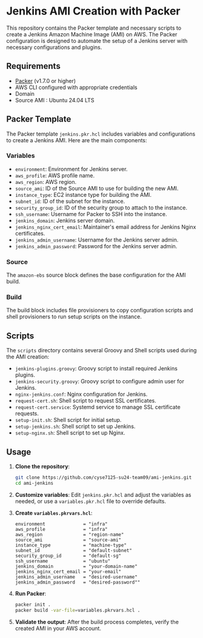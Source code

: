 # Jenkins AMI Creation with Packer 
 
This repository contains the Packer template and necessary scripts to create a Jenkins Amazon Machine Image (AMI) on AWS. The Packer configuration is designed to automate the setup of a Jenkins server with necessary configurations and plugins.
 
 
## Requirements
 
* [Packer](https://www.packer.io/downloads) (v1.7.0 or higher)
* AWS CLI configured with appropriate credentials
* Domain
* Source AMI : Ubuntu 24.04 LTS
 
## Packer Template
 
The Packer template `jenkins.pkr.hcl` includes variables and configurations to create a Jenkins AMI. Here are the main components:
 
### Variables
 
* `environment`: Environment for Jenkins server.
* `aws_profile`: AWS profile name.
* `aws_region`: AWS region.
* `source_ami`: ID of the Source AMI to use for building the new AMI.
* `instance_type`: EC2 instance type for building the AMI.
* `subnet_id`: ID of the subnet for the instance.
* `security_group_id`: ID of the security group to attach to the instance.
* `ssh_username`: Username for Packer to SSH into the instance.
* `jenkins_domain`: Jenkins server domain.
* `jenkins_nginx_cert_email`: Maintainer's email address for Jenkins Nginx certificates.
* `jenkins_admin_username`: Username for the Jenkins server admin.
* `jenkins_admin_password`: Password for the Jenkins server admin.
 
### Source
 
The `amazon-ebs` source block defines the base configuration for the AMI build.
 
### Build
 
The build block includes file provisioners to copy configuration scripts and shell provisioners to run setup scripts on the instance.
 
## Scripts
 
The `scripts` directory contains several Groovy and Shell scripts used during the AMI creation:
 
* `jenkins-plugins.groovy`: Groovy script to install required Jenkins plugins.
* `jenkins-security.groovy`: Groovy script to configure admin user for Jenkins.
* `nginx-jenkins.conf`: Nginx configuration for Jenkins.
* `request-cert.sh`: Shell script to request SSL certificates.
* `request-cert.service`: Systemd service to manage SSL certificate requests.
* `setup-init.sh`: Shell script for initial setup.
* `setup-jenkins.sh`: Shell script to set up Jenkins.
* `setup-nginx.sh`: Shell script to set up Nginx.
 
## Usage
 
1. **Clone the repository**:
   ```bash
   git clone https://github.com/cyse7125-su24-team09/ami-jenkins.git
   cd ami-jenkins
   ```
 
2. **Customize variables**:
   Edit `jenkins.pkr.hcl` and adjust the variables as needed, or use a `variables.pkr.hcl` file to override defaults.
3. **Create `variables.pkrvars.hcl`**:
	```hcl
	environment              = "infra"
	aws_profile              = "infra"
	aws_region               = "region-name"
	source_ami               = "source-ami"
	instance_type            = "machine-type"
	subnet_id                = "default-subnet"
	security_group_id        = "default-sg"
	ssh_username             = "ubuntu"
	jenkins_domain           = "your-domain-name"
	jenkins_nginx_cert_email = "your-email"
	jenkins_admin_username   = "desired-username"
	jenkins_admin_password   = "desired-password""
	```
 
4. **Run Packer**:
   ```bash
   packer init .
   packer build -var-file=variables.pkrvars.hcl .
   ```
 
5. **Validate the output**:
   After the build process completes, verify the created AMI in your AWS account.
 
 
